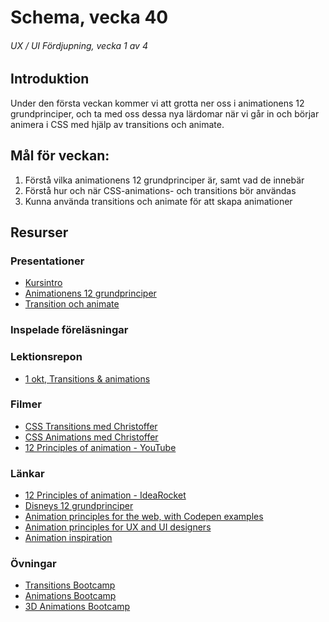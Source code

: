# Schema, vecka 40
###### UX / UI Fördjupning, vecka 1 av 4

## Introduktion

Under den första veckan kommer vi att grotta ner oss i animationens 12 grundprinciper, och ta med oss dessa nya lärdomar när vi går in och börjar animera i CSS med hjälp av transitions och animate.

## Mål för veckan:
1. Förstå vilka animationens 12 grundprinciper är, samt vad de innebär
2. Förstå hur och när CSS-animations- och transitions bör användas
3. Kunna använda transitions och animate för att skapa animationer

## Resurser

### Presentationer
* [Kursintro]()
* [Animationens 12 grundprinciper]()
* [Transition och animate]()

### Inspelade föreläsningar

### Lektionsrepon
* [1 okt, Transitions & animations](https://github.com/fu-ux-ui-adv-fe23/week-40-lecture-transitions-animations)


### Filmer
* [CSS Transitions med Christoffer](https://vimeo.com/775592251/ece19cd72e)
* [CSS Animations med Christoffer](https://vimeo.com/775592161/590a4f0b20)
* [12 Principles of animation - YouTube](https://www.youtube.com/playlist?list=PL-bOh8btec4CXd2ya1NmSKpi92U_l6ZJd)


### Länkar
* [12 Principles of animation - IdeaRocket](https://idearocketanimation.com/13721-12-principles-of-animation-gifs/)
* [Disneys 12 grundprinciper](https://lararjessica.wixsite.com/animationsladan/disneys-12-grundprinciper)
* [Animation principles for the web, with Codepen examples](https://cssanimation.rocks/principles/)
* [Animation principles for UX and UI designers](https://codium.one/index.php/en/blog/31-animation-principles-for-ux-and-ui-designers?showall=1)
* [Animation inspiration](https://lottiefiles.com/blog/design-inspiration/ux-ui-animations-website-design-examples)

### Övningar
* [Transitions Bootcamp](https://github.com/fu-ux-ui-adv-fe23/week-40-exercise-transitions-bootcamp)
* [Animations Bootcamp](https://github.com/fu-ux-ui-adv-fe23/week-40-exercise-animations-bootcamp)
* [3D Animations Bootcamp](https://github.com/fu-ux-ui-adv-fe23/week-40-exercise-3d-animations-bootcamp)





